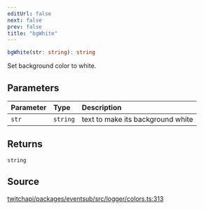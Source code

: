 ```yaml
---
editUrl: false
next: false
prev: false
title: "bgWhite"
---
```


```ts
bgWhite(str: string): string
```

Set background color to white.

## Parameters

| Parameter | Type | Description |
| :------ | :------ | :------ |
| `str` | `string` | text to make its background white |

## Returns

`string`

## Source

[twitchapi/packages/eventsub/src/logger/colors.ts:313](https://github.com/pablornc/twitchapi//blob/3baa008ac8be1133cbb9253985d5d4cd48b4e780/packages/eventsub/src/logger/colors.ts#L313)
